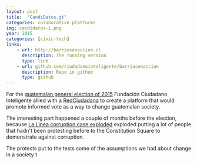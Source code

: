 ```yaml
---
layout: post
title:  "CandiDatos.gt"
categories: colaborative platforms
img: candidatos-1.png
year: 2015
categories: [civic-tech]
links: 
    - url: http://barriosenaccion.cl
      description: The running version
      type: link
    - url: github.com/ciudadanointeligente/barriosenaccion
      description: Repo in github
      type: github
---
```


For the [guatemalan general election of 2015](https://en.wikipedia.org/wiki/Guatemalan_general_election,_2015) Fundación Ciudadano Inteligente allied with a [RedCiudadana](http://www.redciudadana.org/) to create a platform that would promote informed vote as a way to change guatemalan society.

The interesting part happened a couple of months before the election, because [La Linea corruption case exploded](https://en.wikipedia.org/wiki/La_L%C3%ADnea_corruption_case) exploded putting a lot of people that hadn't been protesting before to the Constitution Square to demonstrate against corruption.

The protests put to the tests some of the assumptions we had about change in a society t 